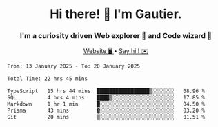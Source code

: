 <h1 align="center">Hi there! 👋 I'm Gautier.</h1>
<h3 align="center">I'm a curiosity driven Web explorer 🚀 and Code wizard 🧙</h3>

<p align="center">
  <a href="https://xisabla.github.io/">Website 🖥️ </a> •
  <a href="mailto:xisabla.dev@gmail.com">Say hi ! ✉️</a>
</p>

<!--START_SECTION:waka-->

```txt
From: 13 January 2025 - To: 20 January 2025

Total Time: 22 hrs 45 mins

TypeScript   15 hrs 44 mins  █████████████████▒░░░░░░░   68.96 %
SQL          4 hrs 4 mins    ████▒░░░░░░░░░░░░░░░░░░░░   17.85 %
Markdown     1 hr 1 min      █░░░░░░░░░░░░░░░░░░░░░░░░   04.50 %
Prisma       43 mins         ▓░░░░░░░░░░░░░░░░░░░░░░░░   03.20 %
Git          20 mins         ▒░░░░░░░░░░░░░░░░░░░░░░░░   01.51 %
```

<!--END_SECTION:waka-->
